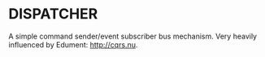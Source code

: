 DISPATCHER
==========

A simple command sender/event subscriber bus mechanism. Very heavily influenced by Edument: http://cqrs.nu.
